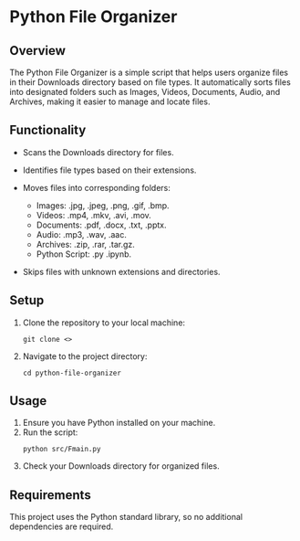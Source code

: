 # Python File Organizer

## Overview
The Python File Organizer is a simple script that helps users organize files in their Downloads directory based on file types. It automatically sorts files into designated folders such as Images, Videos, Documents, Audio, and Archives, making it easier to manage and locate files.

## Functionality
- Scans the Downloads directory for files.
- Identifies file types based on their extensions.
- Moves files into corresponding folders:
  - Images: .jpg, .jpeg, .png, .gif, .bmp.
  - Videos: .mp4, .mkv, .avi, .mov.
  - Documents: .pdf, .docx, .txt, .pptx.
  - Audio: .mp3, .wav, .aac.
  - Archives: .zip, .rar, .tar.gz.
  - Python Script: .py .ipynb.

- Skips files with unknown extensions and directories.

## Setup
1. Clone the repository to your local machine:
   ```
   git clone <>
   ```
2. Navigate to the project directory:
   ```
   cd python-file-organizer
   ```

## Usage
1. Ensure you have Python installed on your machine.
2. Run the script:
   ```
   python src/Fmain.py
   ```
3. Check your Downloads directory for organized files.

## Requirements
This project uses the Python standard library, so no additional dependencies are required.
